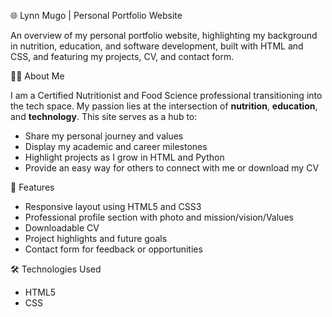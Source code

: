 🌐 Lynn Mugo | Personal Portfolio Website

An overview of my personal portfolio website, highlighting my background in nutrition, education, and software development, built with HTML and CSS, and featuring my projects, CV, and contact form.

👩‍💻 About Me

I am a Certified Nutritionist and Food Science professional transitioning into the tech space. My passion lies at the intersection of **nutrition**, **education**, and **technology**. This site serves as a hub to:

- Share my personal journey and values
- Display my academic and career milestones
- Highlight projects as I grow in HTML and Python
- Provide an easy way for others to connect with me or download my CV

🚀 Features

- Responsive layout using HTML5 and CSS3
- Professional profile section with photo and mission/vision/Values
- Downloadable CV
- Project highlights and future goals
- Contact form for feedback or opportunities

🛠️ Technologies Used

- HTML5
- CSS
